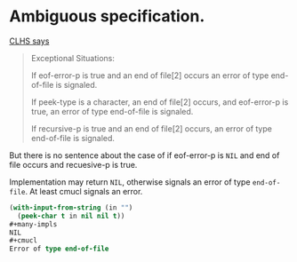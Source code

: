 # Ambiguous specification.
[CLHS says](http://www.lispworks.com/documentation/HyperSpec/Body/f_peek_c.htm)

> Exceptional Situations:
> 
> If eof-error-p is true and an end of file[2] occurs an error of type end-of-file is signaled.
> 
> If peek-type is a character, an end of file[2] occurs, and eof-error-p is true, an error of type end-of-file is signaled.
> 
> If recursive-p is true and an end of file[2] occurs, an error of type end-of-file is signaled. 

But there is no sentence about the case of if eof-error-p is `NIL` and end of file occurs and recuesive-p is true.

Implementation may return `NIL`, otherwise signals an error of type `end-of-file`.
At least cmucl signals an error.

```lisp
(with-input-from-string (in "")
  (peek-char t in nil nil t))
#+many-impls
NIL
#+cmucl
Error of type end-of-file
```
